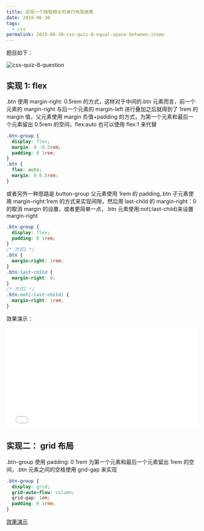 ```yaml
---
title: 实现一个按钮相关的单行布局效果
date: 2019-06-30
tags:
  - css
permalink: 2019-06-30-css-quiz-8-equal-space-between-items
---
```


题目如下：

![css-quiz-8-question](http://blog.chenxiaoyao.cn/image/2019-6-30-css-quiz-8/css-quiz-8-question.png)

## 实现 1: flex

.btn 使用 margin-right: 0.5rem 的方式，这样对于中间的.btn 元素而言，前一个元素的 margin-right 与后一个元素的 margin-left 进行叠加之后就得到了 1rem 的 margin 值，父元素使用 margin 负值+padding 的方式，为第一个元素和最后一个元素留出 0.5rem 的空间，flex:auto 也可以使用 flex:1 来代替

```css
.btn-group {
  display: flex;
  margin: 0 -0.5rem;
  padding: 0 1rem;
}
.btn {
  flex: auto;
  margin: 0 0.5rem;
}
```

或者另外一种思路是.button-group 父元素使用 1rem 的 padding,.btn 子元素使用 margin-right:1rem 的方式来实现间隙，然后用 last-child 的 margin-right：0 的取消 margin 的设置，或者更简单一点，.btn 元素使用:not(:last-child)来设置 margin-right

```css
.btn-group {
  display: flex;
  padding: 0 1rem;
}
/* 方式1 */
.btn {
  margin-right: 1rem;
}
.btn:last-child {
  margin-right: 0;
}
/* 方式2 */
.btn:not(:last-child) {
  margin-right: 1rem;
}
```

效果演示：

<iframe height="265" style="width: 100%;" scrolling="no" title="css-quiz-8-flex" src="//codepen.io/Allen6228/embed/PrQbBW/?height=265&theme-id=0&default-tab=html,result" frameborder="no" allowtransparency="true" allowfullscreen="true">
  See the Pen <a href='https://codepen.io/Allen6228/pen/PrQbBW/'>css-quiz-8-flex</a> by XiaoYao
  (<a href='https://codepen.io/Allen6228'>@Allen6228</a>) on <a href='https://codepen.io'>CodePen</a>.
</iframe>

## 实现二： grid 布局

.btn-group 使用 padding: 0 1rem 为第一个元素和最后一个元素留出 1rem 的空间，.btn 元素之间的空格使用 grid-gap 来实现

```css
.btn-group {
  display: grid;
  grid-auto-flow: column;
  grid-gap: 1em;
  padding: 0 1rem;
}
```

[效果演示](https://codepen.io/Allen6228/pen/PrQbBW)
